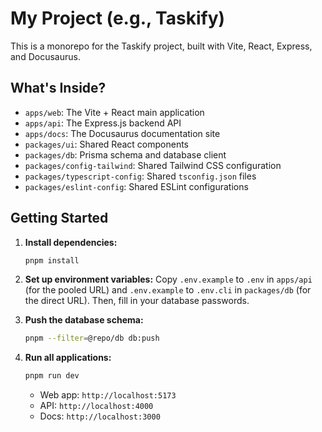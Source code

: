 # My Project (e.g., Taskify)

This is a monorepo for the Taskify project, built with Vite, React, Express, and Docusaurus.

## What's Inside?

- `apps/web`: The Vite + React main application
- `apps/api`: The Express.js backend API
- `apps/docs`: The Docusaurus documentation site
- `packages/ui`: Shared React components
- `packages/db`: Prisma schema and database client
- `packages/config-tailwind`: Shared Tailwind CSS configuration
- `packages/typescript-config`: Shared `tsconfig.json` files
- `packages/eslint-config`: Shared ESLint configurations

## Getting Started

1.  **Install dependencies:**

    ```bash
    pnpm install
    ```

2.  **Set up environment variables:**
    Copy `.env.example` to `.env` in `apps/api` (for the pooled URL) and `.env.example` to `.env.cli` in `packages/db` (for the direct URL). Then, fill in your database passwords.

3.  **Push the database schema:**

    ```bash
    pnpm --filter=@repo/db db:push
    ```

4.  **Run all applications:**
    ```bash
    pnpm run dev
    ```

    - Web app: `http://localhost:5173`
    - API: `http://localhost:4000`
    - Docs: `http://localhost:3000`
